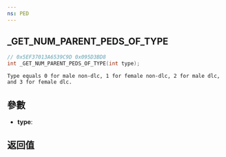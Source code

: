 ```yaml
---
ns: PED
---
```

## _GET_NUM_PARENT_PEDS_OF_TYPE

```c
// 0x5EF37013A6539C9D 0x095D3BD8
int _GET_NUM_PARENT_PEDS_OF_TYPE(int type);
```

```
Type equals 0 for male non-dlc, 1 for female non-dlc, 2 for male dlc, and 3 for female dlc.  
```

## 參數
* **type**: 

## 返回值
